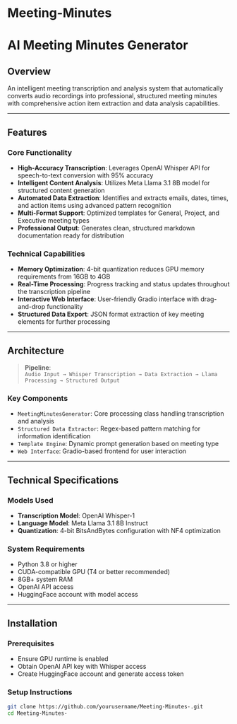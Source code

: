 # **Meeting-Minutes**
# AI Meeting Minutes Generator

## Overview

An intelligent meeting transcription and analysis system that automatically converts audio recordings into professional, structured meeting minutes with comprehensive action item extraction and data analysis capabilities.

---

## Features

### Core Functionality

- **High-Accuracy Transcription**: Leverages OpenAI Whisper API for speech-to-text conversion with 95% accuracy  
- **Intelligent Content Analysis**: Utilizes Meta Llama 3.1 8B model for structured content generation  
- **Automated Data Extraction**: Identifies and extracts emails, dates, times, and action items using advanced pattern recognition  
- **Multi-Format Support**: Optimized templates for General, Project, and Executive meeting types  
- **Professional Output**: Generates clean, structured markdown documentation ready for distribution  

### Technical Capabilities

- **Memory Optimization**: 4-bit quantization reduces GPU memory requirements from 16GB to 4GB  
- **Real-Time Processing**: Progress tracking and status updates throughout the transcription pipeline  
- **Interactive Web Interface**: User-friendly Gradio interface with drag-and-drop functionality  
- **Structured Data Export**: JSON format extraction of key meeting elements for further processing  

---

## Architecture

> **Pipeline**:  
`Audio Input → Whisper Transcription → Data Extraction → Llama Processing → Structured Output`

### Key Components

- `MeetingMinutesGenerator`: Core processing class handling transcription and analysis  
- `Structured Data Extractor`: Regex-based pattern matching for information identification  
- `Template Engine`: Dynamic prompt generation based on meeting type  
- `Web Interface`: Gradio-based frontend for user interaction  

---

## Technical Specifications

### Models Used

- **Transcription Model**: OpenAI Whisper-1  
- **Language Model**: Meta Llama 3.1 8B Instruct  
- **Quantization**: 4-bit BitsAndBytes configuration with NF4 optimization  

### System Requirements

- Python 3.8 or higher  
- CUDA-compatible GPU (T4 or better recommended)  
- 8GB+ system RAM  
- OpenAI API access  
- HuggingFace account with model access  

---

## Installation

### Prerequisites

- Ensure GPU runtime is enabled  
- Obtain OpenAI API key with Whisper access  
- Create HuggingFace account and generate access token  

### Setup Instructions

```bash
git clone https://github.com/yourusername/Meeting-Minutes-.git
cd Meeting-Minutes-
